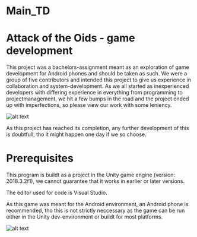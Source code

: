 # Main_TD

# Attack of the Oids - game development

This project was a bachelors-assignment meant as an exploration of game development for Android phones and should be taken as such. We were a group of five contributors and intended this project to give us experience in collaboration and system-development. As we all started as inexperienced developers with differing experience in everything from programming to projectmanagement, we hit a few bumps in the road and the project ended up with imperfections, so please view our work with some leniency.

![alt text](https://i.imgur.com/O43261t.png)

As this project has reached its completion, any further development of this is doubtfull, tho it might happen one day if we so choose.



# Prerequisites

This program is buildt as a project in the Unity game engine (version: 2018.3.2f1), we cannot guarantee that it works in earlier or later versions.

The editor used for code is Visual Studio.

As this game was meant for the Android environment, an Android phone is recommended, tho this is not strictly neccessary as the game can be run either in the Unity dev-environment or buildt for most platforms.

![alt text](https://i.imgur.com/8lLvqwz.png)
